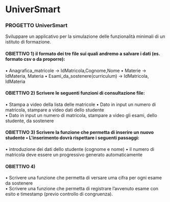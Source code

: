 # UniverSmart

### **PROGETTO UniverSmart**
Sviluppare un applicativo per la simulazione delle funzionalità minimali di un istituto di  formazione. 
#### **OBIETTIVO 1) il formato dei tre file sui quali andremo a salvare i dati (es. formato csv o da  proporre):**
• Anagrafica_matricole → IdMatricola,Cognome,Nome 
• Materie → IdMateria, Materia 
• Esami_da_sostenere(curriculum) → IdMatricola, IdMateria  
#### **OBIETTIVO 2) Scrivere le seguenti funzioni di consultazione file:** 
• Stampa a video della lista delle matricole 
• Dato in input un numero di matricola, stampare a video dati dello studente  
• Dato in input un numero di matricola, stampare a video gli esami, dello studente, da  sostenere  
#### **OBIETTIVO 3) Scrivere la funzione che permetta di inserire un nuovo studente  • L’inserimento dovrà rispettare i seguenti passaggi:**
• introduzione dei dati dello studente (cognome e nome) 
• il numero di matricola deve essere un progressivo generato automaticamente  
#### **OBIETTIVO 4)** 
• Scrivere una funzione che permetta di versare uma cifra per ogni esame da sostenere  
• Scrivere una funzione che permetta di registrare l’avvenuto esame con esito e timestamp  (previo controllo di congruenza).